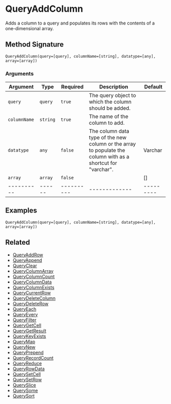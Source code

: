 # QueryAddColumn

Adds a column to a query and populates its rows with the contents of a one-dimensional array.

## Method Signature

```
QueryAddColumn(query=[query], columnName=[string], datatype=[any], array=[array])
```

### Arguments

| Argument     | Type     | Required   | Description                                                                                                  | Default   |
| ------------ | -------- | ---------- | ------------------------------------------------------------------------------------------------------------ | --------- |
| `query`      | `query`  | `true`     | The query object to which the column should be added.                                                        |           |
| `columnName` | `string` | `true`     | The name of the column to add.                                                                               |           |
| `datatype`   | `any`    | `false`    | The column data type of the new column or the array to populate the column with as a shortcut for "varchar". | Varchar   |
| `array`      | `array`  | `false`    |                                                                                                              | \[]       |
| ----------   | ------   | ---------- | -------------                                                                                                | --------- |

## Examples

```
QueryAddColumn(query=[query], columnName=[string], datatype=[any], array=[array])
```

## Related

* [QueryAddRow](queryaddrow.md)
* [QueryAppend](queryappend.md)
* [QueryClear](queryclear.md)
* [QueryColumnArray](querycolumnarray.md)
* [QueryColumnCount](querycolumncount.md)
* [QueryColumnData](querycolumndata.md)
* [QueryColumnExists](querycolumnexists.md)
* [QueryCurrentRow](querycurrentrow.md)
* [QueryDeleteColumn](querydeletecolumn.md)
* [QueryDeleteRow](querydeleterow.md)
* [QueryEach](queryeach.md)
* [QueryEvery](queryevery.md)
* [QueryFilter](queryfilter.md)
* [QueryGetCell](querygetcell.md)
* [QueryGetResult](querygetresult.md)
* [QueryKeyExists](querykeyexists.md)
* [QueryMap](querymap.md)
* [QueryNew](querynew.md)
* [QueryPrepend](queryprepend.md)
* [QueryRecordCount](queryrecordcount.md)
* [QueryReduce](queryreduce.md)
* [QueryRowData](queryrowdata.md)
* [QuerySetCell](querysetcell.md)
* [QuerySetRow](querysetrow.md)
* [QuerySlice](queryslice.md)
* [QuerySome](querysome.md)
* [QuerySort](querysort.md)
